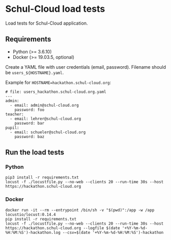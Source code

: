 # Schul-Cloud load tests

Load tests for Schul-Cloud application.

## Requirements

- Python (>= 3.6.10)
- Docker (>= 19.03.5, optional)

Create a YAML file with user credentials (email, password). Filename should be `users_${HOSTNAME}.yaml`.

Example for `HOSTNAME=hackathon.schul-cloud.org`:
```
# file: users_hackathon.schul-cloud.org.yaml
---
admin:
  - email: admin@schul-cloud.org
    password: foo
teacher:
  - email: lehrer@schul-cloud.org
    password: bar
pupil:
  - email: schueler@schul-cloud.org
    password: baz
```

## Run the load tests

### Python

```
pip3 install -r requirements.txt
locust -f ./locustfile.py --no-web --clients 20 --run-time 30s --host https://hackathon.schul-cloud.org
```

### Docker

```
docker run -it --rm --entrypoint /bin/sh -v "$(pwd)":/app -w /app locustio/locust:0.14.4
pip install -r requirements.txt
locust -f ./locustfile.py --no-web --clients 20 --run-time 30s --host https://hackathon.schul-cloud.org --logfile $(date '+%Y-%m-%d-%H:%M:%S')-hackathon.log --csv=$(date '+%Y-%m-%d-%H:%M:%S')-hackathon
```
